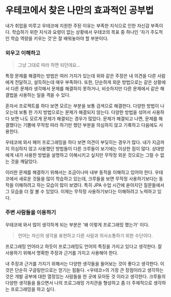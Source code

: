# 우테코에서 찾은 나만의 효과적인 공부법

내가 취업을 미루고 우테코에 지원한 주된 이유는 부족한 지식으로 인한 자신감 부족이다. 학습하기 위한 지식과 요령이 없는 상황에서 우테코의 목표 중 하나인 '자기 주도적인 학습 역량을 키우는 것'은 잘 배워놓아야 할 부분이다. 

### 외우고 이해하고

> 그냥 그대로 따라 하면 되던데요...

특정 문제를 해결하는 방법은 여러 가지가 있는데 위와 같은 주장은 내 의견을 다른 사람에게 전달하고, 설득하는데 매우 부족하다. 또한, 단순하게 외운 방법으로는 같은 상황에서 다른 문제라 생각해서 문제를 해결하지 못하거나, 비슷하지만 다른 문제에서 같은 해결법을 사용하는 일을 격을 수 있다.

혼자서 프로젝트를 하다 보면 모르는 부분을 보통 검색으로 해결한다. 다양한 방법이 나오는데 보통 한 가지 방법으로는 문제가 해결되지 않는다. 다양한 방법을 섞어서 사용하다 보면 나도 모르게 문제가 해결되는 경우가 많았다. 문제가 해결되고 나면, 문제를 해결했다는 기쁨에 무작정 따라 하기만 했던 부분을 의심하지 않고 기록하고 다음에도 사용한다. 

우테코에 와서 페어 프로그래밍을 하다 보면 의견이 부딪히는 경우가 많다. 내가 지금까지 의심하지 않고 사용했던 방법들이 다른 크루들이 보기에는 이상한 점이 많다. 상대방에게 내가 사용한 방법을 설명하고 이해시키고 싶지만 무작정 외운 것으로는 그럴 수 없는 것을 깨달았다.

이러한 문제를 해결하기 위해서는 조금이나마 내부 동작을 이해하고 있어야 한다. 우테코에서 새로운 것들을 많이 학습하고 있는데, 크루들을 보면 무작정 사용하기보다는 동작을 이해하려고 하는 모습이 많이 보였다. 특히 JPA 수업 시간에 쏟아지던 질문들에서 그 모습을 더 잘 볼 수 있었다. 이제는 무작정 사용하기보다는 이해하려고 노력하고 있다.

### 주변 사람들을 이용하기

우테코에 와서 많이 생각하게 되는 부분은 '왜 이렇게 프로그래밍 했는가' 이다.

> 언어는 자신의 생각을 표현하고 다른 사람과 의사소통하기 위한 수단이다.

프로그래밍 언어라고 하듯이 프로그래밍도 언어의 특징을 가지고 있다고 생각한다. 잘 사용하기 위해서 명확한 주장과 근거를 가지고 사용해야 한다.

내 주장과 근거를 가지기 위해서는 다양한 생각들을 들어보는 것이 좋다고 생각한다. 이것은 단순히 구글링만으로는 얻기는 힘들다. <우테코>의 가장 큰 장점이라고 생각하는 것은 개발 공부에 대한 열정있는 사람들을 한 곳에 모아둔 것 이라고 생각한다.  크루들의 다양한 생각들을 들으면서 나의 프로그래밍 가치관을 형성하고 좀 더 주체적으로 생각하는 프로그래밍을 하고 싶다.
